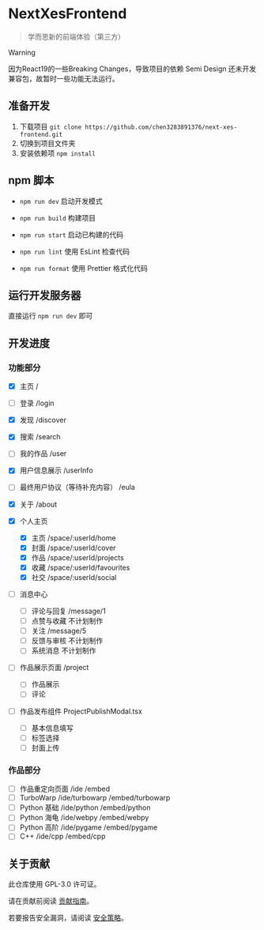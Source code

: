 # NextXesFrontend

> 学而思新的前端体验（第三方）

> [!WARNING]
>
> 因为React19的一些Breaking Changes，导致项目的依赖 Semi Design 还未开发兼容包，故暂时一些功能无法运行。

## 准备开发

1. 下载项目 `git clone https://github.com/chen3283891376/next-xes-frontend.git`
2. 切换到项目文件夹
4. 安装依赖项 `npm install`

## npm 脚本

- `npm run dev` 启动开发模式
- `npm run build` 构建项目
- `npm run start` 启动已构建的代码

- `npm run lint` 使用 EsLint 检查代码
- `npm run format` 使用 Prettier 格式化代码

## 运行开发服务器

直接运行 `npm run dev` 即可

## 开发进度

### 功能部分

- [x] 主页 /
- [ ] 登录 /login
- [x] 发现 /discover
- [x] 搜索 /search
- [ ] 我的作品 /user
- [x] 用户信息展示 /userInfo
- [ ] 最终用户协议（等待补充内容） /eula
- [x] 关于 /about

- [x] 个人主页
    - [x] 主页 /space/:userId/home
    - [x] 封面 /space/:userId/cover
    - [x] 作品 /space/:userId/projects
    - [x] 收藏 /space/:userId/favourites
    - [x] 社交 /space/:userId/social

- [ ] 消息中心
    - [ ] 评论与回复 /message/1
    - [ ] 点赞与收藏 不计划制作
    - [ ] 关注 /message/5
    - [ ] 反馈与审核 不计划制作
    - [ ] 系统消息 不计划制作

- [ ] 作品展示页面 /project
    - [ ] 作品展示
    - [ ] 评论

- [ ] 作品发布组件 ProjectPublishModal.tsx
    - [ ] 基本信息填写
    - [ ] 标签选择
    - [ ] 封面上传

### 作品部分

- [ ] 作品重定向页面 /ide /embed
- [ ] TurboWarp /ide/turbowarp /embed/turbowarp
- [ ] Python 基础 /ide/python /embed/python
- [ ] Python 海龟 /ide/webpy /embed/webpy
- [ ] Python 高阶 /ide/pygame /embed/pygame
- [ ] C++ /ide/cpp /embed/cpp

## 关于贡献

此仓库使用 GPL-3.0 许可证。

请在贡献前阅读 [贡献指南](CONTRIBUTING.md)。

若要报告安全漏洞，请阅读 [安全策略](SECURITY.md)。